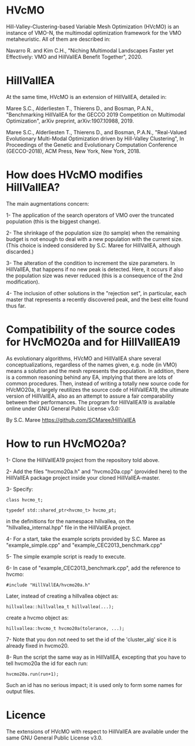 # HVcMO

Hill-Valley-Clustering-based Variable Mesh Optimization (HVcMO) is an instance of VMO-N, the multimodal optimization framework for the VMO metaheuristic. All of them are described in:

Navarro R. and Kim C.H., "Niching Multimodal Landscapes Faster yet Effectively: VMO and HillVallEA Benefit Together", 2020.

# HillVallEA

At the same time, HVcMO is an extension of HillVallEA, detailed in:

Maree S.C., Alderliesten T., Thierens D., and Bosman, P.A.N., "Benchmarking HillVallEA for the GECCO 2019 Competition on Multimodal Optimization", arXiv preprint, arXiv:1907.10988, 2019.

Maree S.C., Alderliesten T., Thierens D., and Bosman, P.A.N., "Real-Valued Evolutionary Multi-Modal Optimization driven by Hill-Valley Clustering", In Proceedings of the Genetic and Evolutionary Computation Conference (GECCO-2018), ACM Press, New York, New York, 2018.

# How does HVcMO modifies HillVallEA?

The main augmentations concern:

1- The application of the search operators of VMO over the truncated population (this is the biggest change).

2- The shrinkage of the population size (to sample) when the remaining budget is not enough to deal with a new population with the current size. (This choice is indeed considered by S.C. Maree for HillVallEA, although discarded.)

3- The alteration of the condition to increment the size parameters. In HillVallEA, that happens if no new peak is detected. Here, it occurs if also the population size was never reduced (this is a consequence of the 2nd modification).

4- The inclusion of other solutions in the "rejection set", in particular, each master that represents a recently discovered peak, and the best elite found thus far.
    
# Compatibility of the source codes for HVcMO20a and for HillVallEA19

As evolutionary algorithms, HVcMO and HillVallEA share several conceptualizations, regardless of the names given, e.g. node (in VMO) means a solution and the mesh represents the population. In addition, there is a common reasoning behind any EA, implying that there are lots of common procedures. Then, instead of writing a totally new source code for HVcMO20a, it largely reutilizes the source code of HillVallEA19, the ultimate version of HillVallEA, also as an attempt to assure a fair comparability between their performances. The program for HillVallEA19 is available online under GNU General Public License v3.0:

By S.C. Maree
https://github.com/SCMaree/HillVallEA

# How to run HVcMO20a?

1- Clone the HillVallEA19 project from the repository told above.

2- Add the files "hvcmo20a.h" and "hvcmo20a.cpp" (provided here) to the HillVallEA package project inside your cloned HillVallEA-master.

3- Specify:

	class hvcmo_t;

	typedef std::shared_ptr<hvcmo_t> hvcmo_pt;

in the definitions for the namespace hillvallea, on the "hillvallea_internal.hpp" file in the HillVallEA project.

4- For a start, take the example scripts provided by S.C. Maree as "example_simple.cpp" and "example_CEC2013_benchmark.cpp"

5- The simple example script is ready to execute.

6- In case of "example_CEC2013_benchmark.cpp", add the reference to hvcmo:

	#include "HillVallEA/hvcmo20a.h"

Later, instead of creating a hillvallea object as:
	
	hillvallea::hillvallea_t hillvallea(...);

create a hvcmo object as:

	hillvallea::hvcmo_t hvcmo20a(tolerance, ...);

7- Note that you don not need to set the id of the 'cluster_alg' sice it is already fixed in hvcmo20.

8- Run the script the same way as in HillVallEA, excepting that you have to tell hvcmo20a the id for each run:

	hvcmo20a.run(run+1);

Such an id has no serious impact; it is used only to form some names for output files.

# Licence

The extensions of HVcMO with respect to HillVallEA are available under the same GNU General Public License v3.0.
